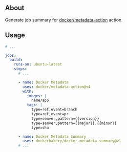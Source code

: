 ## About

Generate job summary for [docker/metadata-action](https://github.com/docker/metadata-action) action.

## Usage

```yaml
# ...

jobs:
  build:
    runs-on: ubuntu-latest
    steps:
      # ...

      - name: Docker Metadata
        uses: docker/metadata-action@v4
        with:
          images: |
            name/app
          tags: |
            type=ref,event=branch
            type=ref,event=pr
            type=semver,pattern={{version}}
            type=semver,pattern={{major}}.{{minor}}
            type=sha

      - name: Docker Metadata Summary
        uses: dockerbakery/docker-metadata-summary@v1
      # ...
```
